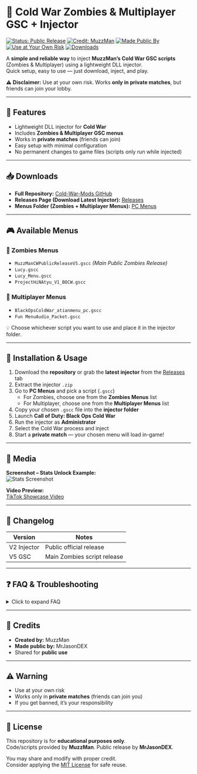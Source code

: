 # 🧟 Cold War Zombies & Multiplayer GSC + Injector

[![Status: Public Release](https://img.shields.io/badge/Status-Public%20Release-green)]()
[![Credit: MuzzMan](https://img.shields.io/badge/Credit-MuzzMan-blue)]()
[![Made Public By](https://img.shields.io/badge/Made%20Public%20By-MrJasonDEX-purple)]()
[![Use at Your Own Risk](https://img.shields.io/badge/Use%20at%20your%20own%20risk-red)]()
[![Downloads](https://img.shields.io/github/downloads/MrJasonDEX/Cold-War-Mods/total?label=Repo%20Downloads)]()

A **simple and reliable way** to inject **MuzzMan’s Cold War GSC scripts** (Zombies & Multiplayer) using a lightweight DLL injector.  
Quick setup, easy to use — just download, inject, and play.  

⚠️ **Disclaimer:** Use at your own risk. Works **only in private matches**, but friends can join your lobby.

---

## 📖 Features
- Lightweight DLL injector for **Cold War**  
- Includes **Zombies & Multiplayer GSC menus**  
- Works in **private matches** (friends can join)  
- Easy setup with minimal configuration  
- No permanent changes to game files (scripts only run while injected)  

---

## 📥 Downloads
- **Full Repository:** [Cold-War-Mods GitHub](https://github.com/MrJasonDEX/Cold-War-Mods)  
- **Releases Page (Download Latest Injector):** [Releases](../../releases)  
- **Menus Folder (Zombies + Multiplayer Menus):** [PC Menus](https://github.com/MrJasonDEX/Cold-War-Mods/tree/main/PC%20Menus)  

---

## 🎮 Available Menus

### 🧟 Zombies Menus
- `MuzzManCWPublicReleaseV5.gscc` *(Main Public Zombies Release)*  
- `Lucy.gscc`  
- `Lucy_Menu.gscc`  
- `ProjectHiNAtyu_V1_BOCW.gscc`  

### 🎯 Multiplayer Menus
- `BlackOpsColdWar_atianmenu_pc.gscc`  
- `Fun MenuAudio_Packet.gscc`  

💡 Choose whichever script you want to use and place it in the injector folder.  

---

## 🚀 Installation & Usage
1. Download the **repository** or grab the **latest injector** from the [Releases](../../releases) tab  
2. Extract the injector `.zip`  
3. Go to **PC Menus** and pick a script (`.gscc`)  
   - For Zombies, choose one from the **Zombies Menus** list  
   - For Multiplayer, choose one from the **Multiplayer Menus** list  
4. Copy your chosen `.gscc` file into the **injector folder**  
5. Launch **Call of Duty: Black Ops Cold War**  
6. Run the injector as **Administrator**  
7. Select the Cold War process and inject  
8. Start a **private match** — your chosen menu will load in-game!  

---

## 📸 Media
**Screenshot – Stats Unlock Example:**  
![Stats Screenshot](https://mods.is-ne.at/7g5b8PtNe)

**Video Preview:**  
[TikTok Showcase Video](https://vm.tiktok.com/ZNd4R91Ph/)  

---

## 📌 Changelog

| Version     | Notes                      |
|-------------|----------------------------|
| V2 Injector | Public official release    |
| V5 GSC      | Main Zombies script release|

---

## ❓ FAQ & Troubleshooting

<details>
<summary>Click to expand FAQ</summary>

**Q: Injector crashes on launch?**  
A: Run as Administrator and whitelist it from antivirus  

**Q: Script doesn’t load?**  
A: Make sure the `.gscc` file is inside the injector folder  

**Q: Can I use this in public lobbies?**  
A: ❌ No. Works only in **private matches** (friends can join)  

**Q: Do I need to edit game files?**  
A: ❌ No. Nothing is permanent, scripts run only while injected  

</details>

---

## 🙌 Credits
- **Created by:** MuzzMan  
- **Made public by:** MrJasonDEX  
- Shared for **public use**  

---

## ⚠️ Warning
- Use at your own risk  
- Works only in **private matches** (friends can join you)  
- If you get banned, it’s your responsibility  

---

## 📜 License
This repository is for **educational purposes only**.  
Code/scripts provided by **MuzzMan**. Public release by **MrJasonDEX**.  

You may share and modify with proper credit.  
Consider applying the [MIT License](https://opensource.org/licenses/MIT) for safe reuse.  